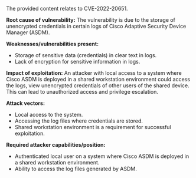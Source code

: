 The provided content relates to CVE-2022-20651.

**Root cause of vulnerability:**
The vulnerability is due to the storage of unencrypted credentials in certain logs of Cisco Adaptive Security Device Manager (ASDM).

**Weaknesses/vulnerabilities present:**
- Storage of sensitive data (credentials) in clear text in logs.
- Lack of encryption for sensitive information in logs.

**Impact of exploitation:**
An attacker with local access to a system where Cisco ASDM is deployed in a shared workstation environment could access the logs, view unencrypted credentials of other users of the shared device. This can lead to unauthorized access and privilege escalation.

**Attack vectors:**
- Local access to the system.
- Accessing the log files where credentials are stored.
- Shared workstation environment is a requirement for successful exploitation.

**Required attacker capabilities/position:**
- Authenticated local user on a system where Cisco ASDM is deployed in a shared workstation environment.
- Ability to access the log files generated by ASDM.